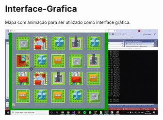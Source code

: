 # Interface-Grafica
Mapa com animação para ser utilizado como interface gráfica.


![](https://github.com/FelipeFFerreira/Interface-Grafica/blob/master/imagens/1.gif "")
